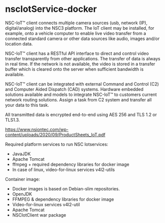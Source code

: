 # nscIotService-docker


NSC-IoT™ client connects multiple camera sources (usb, network
(IP), digital/analog) into the NSC3 platform. The IoT client may be
installed, for example, onto a vehicle computer to enable live video
transfer from a connected standard camera or other data sources
like audio, images and/or location data.

NSC-IoT™ client has a RESTful API interface to direct and control
video transfer transparently from other applications. The transfer of
data is always in real time. If the network is not available, the video
is stored in a transfer buffer which is cleared onto the server when
sufficient bandwidth is available.  

NSC-IoT™ client can be integrated with external Command
and Control (C2) and Computer Aided Dispatch (CAD)
systems. Hardware embedded solutions available and models to
integrate NSC-IoT™ to customers current network routing solutions.
Assign a task from C2 system and transfer all your data to this
task. 

All transmitted data is encrypted end-to-end using AES 256
and TLS 1.2 or TLS1.3.

https://www.nsiontec.com/wp-content/uploads/2020/09/ProductSheets_IoT.pdf

Required platform services to run NSC Iotservices:
- JavaJDK
- Apache Tomcat
- ffmpeg + required dependency libraries for docker image
- In case of linux, video-for-linux services v4l2-utils

Container image:
- Docker images is based on Debian-slim repositories.
- OpenJDK
- FFMPEG & dependency libraries for docker image
- Video-for-linux services v4l2-util
- Apache Tomcat
- NSCIotClient war package


